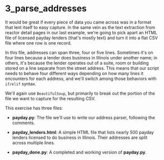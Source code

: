 # 3\_parse_addresses

It would be great if every piece of data you came across was in a format that lent itself to easy capture. In the same vein as the text extraction from reactor detail pages in our last example, we're going to pick apart an HTML file of licensed payday lenders (that's mostly text) and turn it into a flat CSV file where one row is one record.

In this file, addresses can span three, four or five lines. Sometimes it's on four lines because a lender does business in Illinois under another name; in others, it's because the lender operates out of a suite, room or building stored on a line separate from the street address. This means that our script needs to behave four different ways depending on how many lines it encounters for each address, and we'll switch among those behaviors with ```if/elif``` syntax.

We'll again use ```BeautifulSoup```, but primarily to break out the portion of the file we want to capture for the resulting CSV.

This exercise has three files:

- **payday.py**: The file we'll use to write our address parser, following the comments.

- **payday_lenders.html**: A simple HTML file that lists nearly 500 payday lenders licensed to do business in Illinois. Their addresses are split across multiple lines.

- **payday_done.py**: A completed and working version of **payday.py**.
